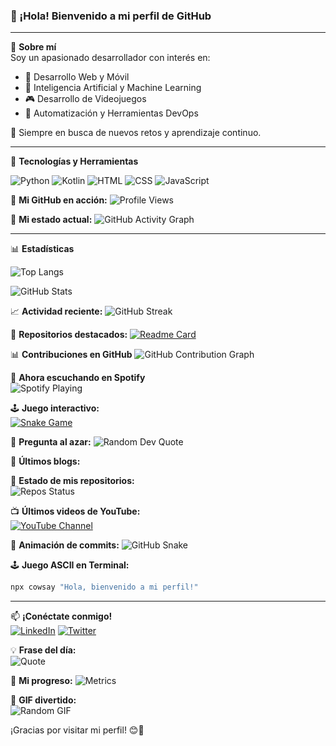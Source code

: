 ### 👋 ¡Hola! Bienvenido a mi perfil de GitHub

---

🌟 **Sobre mí**  
Soy un apasionado desarrollador con interés en:
- 🚀 Desarrollo Web y Móvil
- 🤖 Inteligencia Artificial y Machine Learning
- 🎮 Desarrollo de Videojuegos
- 🔧 Automatización y Herramientas DevOps

📍 Siempre en busca de nuevos retos y aprendizaje continuo.

---

🔧 **Tecnologías y Herramientas**  

![Python](https://img.shields.io/badge/-Python-3776AB?style=flat-square&logo=python&logoColor=white)
![Kotlin](https://img.shields.io/badge/-Kotlin-0095D5?style=flat-square&logo=kotlin&logoColor=white)
![HTML](https://img.shields.io/badge/-HTML-E34F26?style=flat-square&logo=html5&logoColor=white)
![CSS](https://img.shields.io/badge/-CSS-1572B6?style=flat-square&logo=css3&logoColor=white)
![JavaScript](https://img.shields.io/badge/-JavaScript-F7DF1E?style=flat-square&logo=javascript&logoColor=black)

🎨 **Mi GitHub en acción:**
![Profile Views](https://komarev.com/ghpvc/?username=tu_usuario&label=Visitas&color=blue&style=flat-square)

🔄 **Mi estado actual:**
![GitHub Activity Graph](https://github-readme-activity-graph.vercel.app/graph?username=tu_usuario&theme=dracula)

---

📊 **Estadísticas**  

![Top Langs](https://github-readme-stats.vercel.app/api/top-langs/?username=tu_usuario&layout=compact&theme=radical)

![GitHub Stats](https://github-readme-stats.vercel.app/api?username=tu_usuario&show_icons=true&theme=radical)

📈 **Actividad reciente:**
![GitHub Streak](https://github-readme-streak-stats.herokuapp.com/?user=tu_usuario&theme=radical)

📌 **Repositorios destacados:**
[![Readme Card](https://github-readme-stats.vercel.app/api/pin/?username=tu_usuario&repo=nombre_repo&theme=radical)](https://github.com/tu_usuario/nombre_repo)

📊 **Contribuciones en GitHub**
![GitHub Contribution Graph](https://github-readme-activity-graph.vercel.app/graph?username=tu_usuario&theme=radical)

🎵 **Ahora escuchando en Spotify**  
![Spotify Playing](https://novatorem.vercel.app/api/spotify)

🕹 **Juego interactivo:**  
[![Snake Game](https://github.com/tu_usuario/tu_usuario/raw/output/github-contribution-grid-snake.svg)](https://github.com/tu_usuario)

💬 **Pregunta al azar:**
![Random Dev Quote](https://github-readme-quotable.vercel.app/api?theme=radical)

📝 **Últimos blogs:**
<!-- BLOG-POST-LIST:START -->
<!-- BLOG-POST-LIST:END -->

📡 **Estado de mis repositorios:**  
![Repos Status](https://github-readme-stats.vercel.app/api?username=tu_usuario&show_icons=true&include_all_commits=true&count_private=true&theme=radical)

📺 **Últimos videos de YouTube:**  
[![YouTube Channel](https://img.shields.io/badge/-YouTube-FF0000?style=flat-square&logo=youtube&logoColor=white)](https://www.youtube.com/c/tu_canal)
<!-- YOUTUBE-VIDEOS-LIST:START -->
<!-- YOUTUBE-VIDEOS-LIST:END -->

🐍 **Animación de commits:**
![GitHub Snake](https://github.com/tu_usuario/tu_usuario/blob/output/github-contribution-grid-snake.svg)

🕹 **Juego ASCII en Terminal:**  
```bash
npx cowsay "Hola, bienvenido a mi perfil!"
```

---

📫 **¡Conéctate conmigo!**  
[![LinkedIn](https://img.shields.io/badge/-LinkedIn-0077B5?style=flat-square&logo=linkedin&logoColor=white)](https://linkedin.com/in/tu_perfil)
[![Twitter](https://img.shields.io/badge/-Twitter-1DA1F2?style=flat-square&logo=twitter&logoColor=white)](https://twitter.com/tu_usuario)

💡 **Frase del día:**  
![Quote](https://quotes-github-readme.vercel.app/api?type=horizontal&theme=radical)

🚀 **Mi progreso:**
![Metrics](https://github-readme-metrics.vercel.app/api?username=tu_usuario&theme=radical)

🔮 **GIF divertido:**  
![Random GIF](https://media.giphy.com/media/13HgwGsXF0aiGY/giphy.gif)

¡Gracias por visitar mi perfil! 😊🚀
